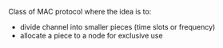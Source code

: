 Class of MAC protocol where the idea is to:
- divide channel into smaller pieces (time slots or frequency)
- allocate a piece to a node for exclusive use

